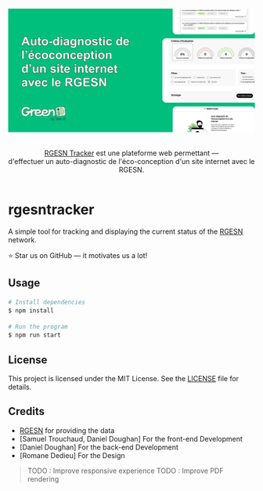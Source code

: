 ![Auto-diagnostic de l'éco-conception d'un site internet avec le RGESN](/public/og/banner.png "Auto-diagnostic de l'éco-conception d'un site internet avec le RGESN")

<p align="center">
  <br/>
  <a href="https://rgesn.meexr.fr">RGESN Tracker</a> est une plateforme web permettant &mdash;
  <br/>
  d'effectuer un auto-diagnostic de l'éco-conception d'un site internet avec le RGESN.
  <br/><br/>
</p>

# rgesntracker
A simple tool for tracking and displaying the current status of the [RGESN](https://ecoresponsable.numerique.gouv.fr/publications/referentiel-general-ecoconception/) network.

⭐ Star us on GitHub — it motivates us a lot!

## Usage

```bash
# Install dependencies
$ npm install

# Run the program
$ npm run start
```

## License
This project is licensed under the MIT License. See the [LICENSE](LICENSE) file for details.

## Credits
* [RGESN](https://ecoresponsable.numerique.gouv.fr/publications/referentiel-general-ecoconception/) for providing the data
* [Samuel Trouchaud, Daniel Doughan] For the front-end Development 
* [Daniel Doughan] For the back-end Development 
* [Romane Dedieu] For the Design

> TODO : Improve responsive experience
> TODO : Improve PDF rendering
